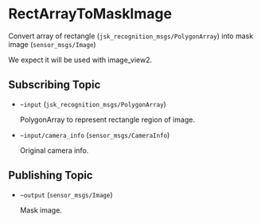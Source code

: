 # RectArrayToMaskImage
Convert array of rectangle (`jsk_recognition_msgs/PolygonArray`) into mask image (`sensor_msgs/Image`)

We expect it will be used with image_view2.

## Subscribing Topic
* `~input` (`jsk_recognition_msgs/PolygonArray`)

  PolygonArray to represent rectangle region of image.
* `~input/camera_info` (`sensor_msgs/CameraInfo`)

  Original camera info.

## Publishing Topic
* `~output` (`sensor_msgs/Image`)

  Mask image.
